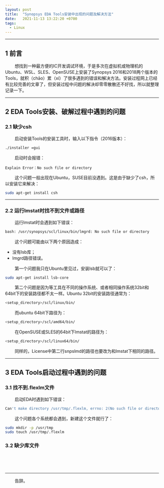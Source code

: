 ```yaml
---
layout: post
title:  "Synopsys EDA Tools安装中出现的问题及解决方法"
date:   2021-11-13 13:22:20 +0700
tags:
  - Linux
---
```



----

## 1 前言

&#160; &#160; &#160; &#160; 想找到一种最方便的IC开发调试环境，于是多次在虚拟机或物理机的Ubuntu、WSL、SLES、OpenSUSE上安装了Synopsys 2016和2018两个版本的Tools，就积（chāo）累（xí）了很多遇到的错误和解决方法。安装过程网上已经有比较完善的文章了，但安装过程中问题的解决却零零散散还不好找，所以就整理记录一下。



----


## 2 EDA Tools安装、破解过程中遇到的问题

### 2.1 缺少csh

&#160; &#160; &#160; &#160; 启动安装Tools的安装工具时，输入以下指令（2016版本）：

```sh
./installer =gui
```

&#160; &#160; &#160; &#160; 启动时会报错：

```
Explain Error：No such file or directory
```

&#160; &#160; &#160; &#160; 这个问题一般出现在Ubuntu，SUSE目前没遇到。这是由于缺少了csh，所以安装它来解决：

```sh
sudo apt-get install csh
```

---


### 2.2 运行lmstat时找不到文件或路径

&#160; &#160; &#160; &#160; 运行lmstat时会遇到如下错误：

```sh
bash: /usr/synopsys/scl/linux/bin/lmgrd: No such file or directory
```

&#160; &#160; &#160; &#160; 这个问题可能由以下两个原因造成：
* 没有lsb库；
* lmgrd路径错误。


&#160; &#160; &#160; &#160; 第一个问题我只在Ubuntu里见过，安装lsb就可以了：
```sh
sudo apt-get install lsb-core
```


&#160; &#160; &#160; &#160; 第二个问题是因为等工具在不同的操作系统、或者相同操作系统32bit和64bit下的安装路径都不太一样。Ubuntu 32bit的安装路径通常为：

```sh
<setup_directory>/scl/linux/bin/
```


&#160; &#160; &#160; &#160; 而ubuntu 64bit下路径为：
```sh
<setup_directory>/scl/amd64/bin/
```

&#160; &#160; &#160; &#160; 在OpenSUSE或SLES的64bit下lmstat的路径为：
```sh
<setup_directory>/scl/linux64/bin/
```


&#160; &#160; &#160; &#160; 同样的，License中第二行snpslmd的路径也要改为和lmstat下相同的路径。

----
## 3 EDA Tools启动过程中遇到的问题

### 3.1 找不到.flexlm文件

&#160; &#160; &#160; &#160; 启动EDA时遇到如下错误：

```sh
Can't make directory /usr/tmp/.flexlm, errno: 2(No such file or directory)
```

&#160; &#160; &#160; &#160; 这个问题各个系统都会遇到，新建这个文件就行了：

```sh
sudo mkdir -p /usr/tmp
sudo touch /usr/tmp/.flexlm
```

### 3.2 缺少库文件

&#160; &#160; &#160; &#160; 



&#160; &#160; &#160; &#160; 


----
&#160; &#160; &#160; &#160; 告辞。